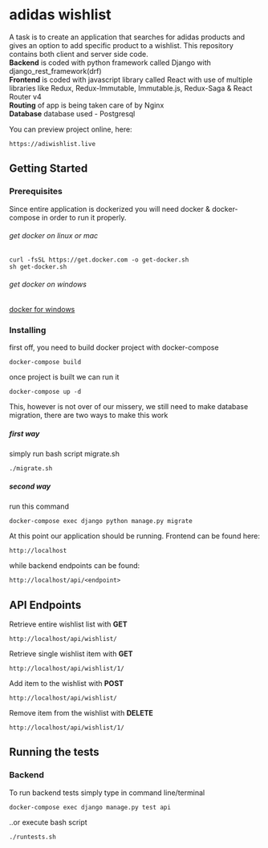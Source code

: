 # adidas wishlist

A task is to create an application that searches for adidas products and gives an option to add specific product to a wishlist. This repository contains both client and server side code.  <br />
**Backend** is coded with python framework called Django with django_rest_framework(drf) <br />
**Frontend** is coded with javascript library called React with use of multiple libraries like Redux, Redux-Immutable, Immutable.js, Redux-Saga & React Router v4 <br /> 
**Routing** of app is being taken care of by Nginx <br />
**Database** database used - Postgresql

You can preview project online, here:
```
https://adiwishlist.live
```

## Getting Started

### Prerequisites
Since entire application is dockerized you will need docker & docker-compose in order to run it properly.
###### get docker on linux or mac
```
curl -fsSL https://get.docker.com -o get-docker.sh
sh get-docker.sh
```
###### get docker on windows
[docker for windows](https://docs.docker.com/docker-for-windows/)
### Installing
first off, you need to build docker project with docker-compose

```
docker-compose build
```

once project is built we can run it 

```
docker-compose up -d
```

This, however is not over of our missery, we still need to make database migration, there are two ways to make this work
##### first way
simply run bash script migrate.sh
```
./migrate.sh
```
##### second way
run this command
```
docker-compose exec django python manage.py migrate
```

At this point our application should be running. 
Frontend can be found here:
```
http://localhost
```
while backend endpoints can be found:
```
http://localhost/api/<endpoint>
```
## API Endpoints

Retrieve entire wishlist list with **GET**
```
http://localhost/api/wishlist/
```

Retrieve single wishlist item with **GET**
```
http://localhost/api/wishlist/1/
```

Add item to the wishlist with **POST**
```
http://localhost/api/wishlist/
```

Remove item from the wishlist with **DELETE**
```
http://localhost/api/wishlist/1/
```

## Running the tests

### Backend
To run backend tests simply type in command line/terminal
```
docker-compose exec django manage.py test api
```
..or execute bash script

```
./runtests.sh
```

